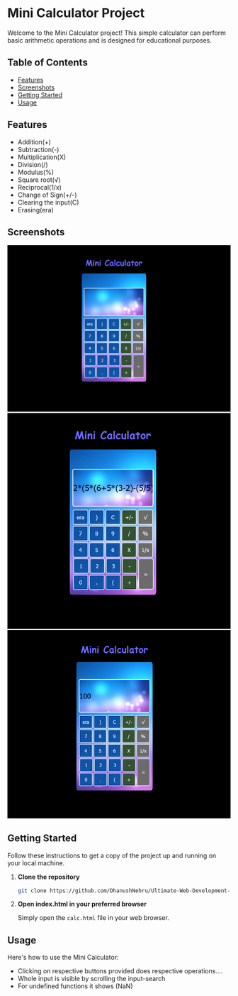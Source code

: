 # Mini Calculator Project

Welcome to the Mini Calculator project! This simple calculator can perform basic arithmetic operations and is designed for educational purposes.

## Table of Contents

- [Features](#features)
- [Screenshots](#demo)
- [Getting Started](#getting-started)
- [Usage](#usage)

## Features

- Addition(+)
- Subtraction(-)
- Multiplication(X)
- Division(/)
- Modulus(%)
- Square root(√)
- Reciprocal(1/x)
- Change of Sign(+/-)
- Clearing the input(C)
- Erasing(era)

## Screenshots
![Alt text](image.png)
![Alt text](image-1.png)
![Alt text](image-6.png)

## Getting Started

Follow these instructions to get a copy of the project up and running on your local machine.

1. **Clone the repository**

   ```bash
   git clone https://github.com/DhanushNehru/Ultimate-Web-Development-Resources.git
   ```

2. **Open index.html in your preferred browser**

   Simply open the `calc.html` file in your web browser.

## Usage

Here's how to use the Mini Calculator:

- Clicking on respective buttons provided does respective operations....
- Whole input is visible by scrolling the input-search
- For undefined functions it shows (NaN)



